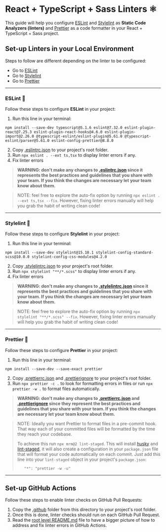 # React + TypeScript + Sass Linters ⚛️

This guide will help you configure [ESLint](https://eslint.org/) and [Stylelint](https://stylelint.io/) as **Static Code Analyzers (linters)** and [Prettier](https://prettier.io/) as a code formatter in your React + TypeScript + Sass project.

## Set-up Linters in your Local Environment
Steps to follow are different depending on the linter to be configured:
- Go to [ESLint](#eslint-)
- Go to [Stylelint](#stylelint-)
- Go to [Prettier](#prettier-)
---

### ESLint 🔩
Follow these steps to configure **ESLint** in your project:

1. Run this line in your terminal:
```
npm install --save-dev typescript@5.1.6 eslint@7.32.0 eslint-plugin-react@7.25.3 eslint-plugin-react-hooks@4.6.0 eslint-plugin-import@2.26.0 @typescript-eslint/eslint-plugin@5.61.0 @typescript-eslint/parser@5.61.0 eslint-config-prettier@8.8.0
```
2. Copy [.eslintrc.json](./.eslintrc.json) to your project's root folder.
3. Run `npx eslint . --ext ts,tsx` to display linter errors if any.
4. Fix linter errors

> **WARNING: don't make any changes to [.eslintrc.json](./.eslintrc.json) since it represents the best practices and guidelines that you share with your team. If you think the changes are necessary let your team know about them.**

> NOTE: feel free to explore the auto-fix option by running `npx eslint . --ext ts,tsx --fix`. However, fixing linter errors manually will help you grab the habit of writing clean code!

---

### Stylelint 🤵
Follow these steps to configure **Stylelint** in your project:

1. Run this line in your terminal:
```
npm install --save-dev stylelint@15.10.1 stylelint-config-standard-scss@10.0.0 stylelint-config-css-modules@4.2.0
```
2. Copy [.stylelintrc.json](./.stylelintrc.json) to your project's root folder.
3. Run `npx stylelint "**/*.scss"` to display linter errors if any.
4. Fix linter errors

> **WARNING: don't make any changes to [.stylelintrc.json](./.stylelintrc.json) since it represents the best practices and guidelines that you share with your team. If you think the changes are necessary let your team know about them.**

> NOTE: feel free to explore the auto-fix option by running `npx stylelint "**/*.scss" --fix`. However, fixing linter errors manually will help you grab the habit of writing clean code!

---

### Prettier 🦋
Follow these steps to configure **Prettier** in your project:

1. Run this line in your terminal:
```
npm install --save-dev --save-exact prettier
```
2. Copy [.prettierrc.json](./.prettierrc.json) and [.prettierignore](./.prettierignore) to your project's root folder.
3. Run `npx prettier -c .` to look for formatting errors in files or run `npx prettier -w .` to format files automatically.

> **WARNING: don't make any changes to [.prettierrc.json](./.prettierrc.json) and [.prettierignore](./.prettierignore) since they represent the best practices and guidelines that you share with your team. If you think the changes are necessary let your team know about them.**

> NOTE: Ideally you want Prettier to format files in a pre-commit hook. That way each of your committed files will be formatted by the time they reach your codebase.
>
> To achieve this run `npx mrm@2 lint-staged`. This will install [husky](https://github.com/typicode/husky) and [lint-staged](https://github.com/okonet/lint-staged), it will also create a configuration in your `package.json` file that will format your code automatically on each commit. Just add this line into your `lint-staged` object in your project's `package.json`:
>
>```
>    "*": "prettier -w -u"
>``` 

---

## Set-up GitHub Actions
Follow these steps to enable linter checks on GitHub Pull Requests:

1. Copy the [.github](./.github) folder from this directory to your project's root folder.
2. Once this is done, linter checks should run on each GitHub Pull Request.
3. Read the [root level README.md](../README.md) file to have a bigger picture of how to address and fix linter errors in GitHub Actions.
